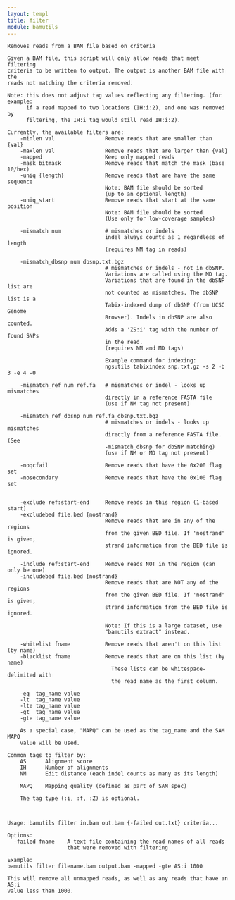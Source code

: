 ```yaml
---
layout: templ
title: filter
module: bamutils
---
```

    
    Removes reads from a BAM file based on criteria
    
    Given a BAM file, this script will only allow reads that meet filtering
    criteria to be written to output. The output is another BAM file with the
    reads not matching the criteria removed.
    
    Note: this does not adjust tag values reflecting any filtering. (for example:
          if a read mapped to two locations (IH:i:2), and one was removed by
          filtering, the IH:i tag would still read IH:i:2).
    
    Currently, the available filters are:
        -minlen val                Remove reads that are smaller than {val}
        -maxlen val                Remove reads that are larger than {val}
        -mapped                    Keep only mapped reads
        -mask bitmask              Remove reads that match the mask (base 10/hex)
        -uniq {length}             Remove reads that are have the same sequence
                                   Note: BAM file should be sorted
                                   (up to an optional length)
        -uniq_start                Remove reads that start at the same position
                                   Note: BAM file should be sorted
                                   (Use only for low-coverage samples)
    
        -mismatch num              # mismatches or indels
                                   indel always counts as 1 regardless of length
                                   (requires NM tag in reads)
    
        -mismatch_dbsnp num dbsnp.txt.bgz
                                   # mismatches or indels - not in dbSNP.
                                   Variations are called using the MD tag.
                                   Variations that are found in the dbSNP list are
                                   not counted as mismatches. The dbSNP list is a
                                   Tabix-indexed dump of dbSNP (from UCSC Genome
                                   Browser). Indels in dbSNP are also counted.
                                   Adds a 'ZS:i' tag with the number of found SNPs
                                   in the read.
                                   (requires NM and MD tags)
    
                                   Example command for indexing:
                                   ngsutils tabixindex snp.txt.gz -s 2 -b 3 -e 4 -0
    
        -mismatch_ref num ref.fa   # mismatches or indel - looks up mismatches
                                   directly in a reference FASTA file
                                   (use if NM tag not present)
    
        -mismatch_ref_dbsnp num ref.fa dbsnp.txt.bgz
                                   # mismatches or indels - looks up mismatches
                                   directly from a reference FASTA file. (See
                                   -mismatch_dbsnp for dbSNP matching)
                                   (use if NM or MD tag not present)
    
        -noqcfail                  Remove reads that have the 0x200 flag set
        -nosecondary               Remove reads that have the 0x100 flag set
    
    
        -exclude ref:start-end     Remove reads in this region (1-based start)
        -excludebed file.bed {nostrand}
                                   Remove reads that are in any of the regions
                                   from the given BED file. If 'nostrand' is given,
                                   strand information from the BED file is ignored.
    
        -include ref:start-end     Remove reads NOT in the region (can only be one)
        -includebed file.bed {nostrand}
                                   Remove reads that are NOT any of the regions
                                   from the given BED file. If 'nostrand' is given,
                                   strand information from the BED file is ignored.
    
                                   Note: If this is a large dataset, use
                                   "bamutils extract" instead.
    
        -whitelist fname           Remove reads that aren't on this list (by name)
        -blacklist fname           Remove reads that are on this list (by name)
                                     These lists can be whitespace-delimited with
                                     the read name as the first column.
    
        -eq  tag_name value
        -lt  tag_name value
        -lte tag_name value
        -gt  tag_name value
        -gte tag_name value
    
        As a special case, "MAPQ" can be used as the tag_name and the SAM MAPQ
        value will be used.
    
    Common tags to filter by:
        AS      Alignment score
        IH      Number of alignments
        NM      Edit distance (each indel counts as many as its length)
    
        MAPQ    Mapping quality (defined as part of SAM spec)
    
        The tag type (:i, :f, :Z) is optional.
    
    
    
    Usage: bamutils filter in.bam out.bam {-failed out.txt} criteria...
    
    Options:
      -failed fname    A text file containing the read names of all reads
                       that were removed with filtering
    
    Example:
    bamutils filter filename.bam output.bam -mapped -gte AS:i 1000
    
    This will remove all unmapped reads, as well as any reads that have an AS:i
    value less than 1000.
    
    
